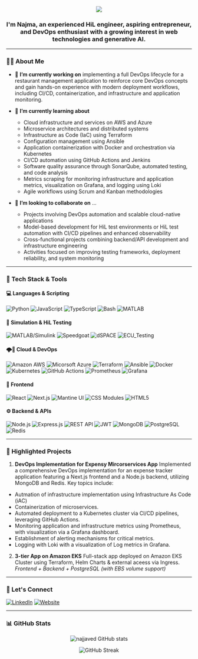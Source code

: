 <h1 align="center">
    <img src="https://readme-typing-svg.herokuapp.com/?font=Righteous&size=35&center=true&vCenter=true&width=500&height=70&duration=4000&lines=Hi+there!+👋;" />
</h1>

<h3 align="center"> I'm Najma, an experienced HiL engineer, aspiring entrepreneur, and DevOps enthusiast with a growing interest in web technologies and generative AI.</h3>

<!--
**najjaved/najjaved** is a ✨ _special_ ✨ repository because its `README.md` (this file) appears on your GitHub profile.

Here are some ideas to get you started:

- 🔭 I’m currently working on ...
- 🌱 I’m currently learning ...
- 👯 I’m looking to collaborate on ...
- 🤔 I’m looking for help with ...
- 💬 Ask me about ...
- 📫 How to reach me: ...
- 😄 Pronouns: ...
- ⚡ Fun fact: ...
-->

---

### 👩‍💻 About Me
- 🔭 **I’m currently working on** implementing a full DevOps lifecycle for a restaurant management application to reinforce core DevOps concepts and gain hands-on experience with modern deployment workflows, including CI/CD, containerization, and infrastructure and application monitoring.

- 🌱 **I’m currently learning about** 
  - Cloud infrastructure and services on AWS and Azure
  - Microservice architectures and distributed systems
  - Infrastructure as Code (IaC) using Terraform
  - Configuration management using Ansible
  - Application containerization with Docker and orchestration via Kubernetes
  - CI/CD automation using GitHub Actions and Jenkins
  - Software quality assurance through SonarQube, automated testing, and code analysis
  - Metrics scraping for monitoring infrastructure and application metrics, visualization on Grafana, and logging using Loki
  - Agile workflows using Scrum and Kanban methodologies

- 👯 **I’m looking to collaborate on** ...
  - Projects involving DevOps automation and scalable cloud-native applications
  - Model-based development for HiL test environments or HiL test automation with CI/CD pipelines and enhanced observability
  - Cross-functional projects combining backend/API development and infrastructure engineering
  - Activities focused on improving testing frameworks, deployment reliability, and system monitoring

---

### 🧰 Tech Stack & Tools

#### 💻 Languages & Scripting 
![Python](https://img.shields.io/badge/Python-3776AB?style=for-the-badge&logo=python&logoColor=white)
![JavaScript](https://img.shields.io/badge/JavaScript-F7DF1E?style=for-the-badge&logo=javascript&logoColor=black)
![TypeScript](https://img.shields.io/badge/TypeScript-3178C6?style=for-the-badge&logo=typescript&logoColor=white)
![Bash](https://img.shields.io/badge/Bash-4EAA25?style=for-the-badge&logo=gnu-bash&logoColor=white)
![MATLAB](https://img.shields.io/badge/MATLAB-0076A8?style=for-the-badge&logo=mathworks&logoColor=white)
  
#### 🚀 Simulation & HiL Testing
![MATLAB/Simulink](https://img.shields.io/badge/MATLAB/Simulink-0076A8?style=for-the-badge&logo=mathworks&logoColor=white)
![Speedgoat](https://img.shields.io/badge/Speedgoat-003F7E?style=for-the-badge&logo=speed&logoColor=white)
![dSPACE](https://img.shields.io/badge/-dSPACE-0083CC?style=for-the-badge&logo=dspace&logoColor=white)
![ECU_Testing](https://img.shields.io/badge/ECU_Testing-005F8C?style=for-the-badge&logo=test-tube&logoColor=white)

#### 🌩️🔧 Cloud & DevOps
![Amazon AWS](https://img.shields.io/badge/AWS-%23FF9900.svg?style=for-the-badge&logo=amazon-aws&logoColor=white)
![Micorsoft Azure](https://img.shields.io/badge/Microsoft_Azure-0078D4?style=for-the-badge&logo=microsoft-azure&logoColor=white)
![Terraform](https://img.shields.io/badge/Terraform-623CE4?style=for-the-badge&logo=terraform&logoColor=white)
![Ansible](https://img.shields.io/badge/Ansible-000000?style=for-the-badge&logo=ansible&logoColor=white)
![Docker](https://img.shields.io/badge/Docker-2496ED?style=for-the-badge&logo=docker&logoColor=white)
![Kubernetes](https://img.shields.io/badge/Kubernetes-326CE5?style=for-the-badge&logo=kubernetes&logoColor=white)
![GitHub Actions](https://img.shields.io/badge/GitHub_Actions-2088FF?style=for-the-badge&logo=github-actions&logoColor=white)
![Prometheus](https://img.shields.io/badge/Prometheus-E6522C?style=for-the-badge&logo=prometheus&logoColor=white)
![Grafana](https://img.shields.io/badge/Grafana-F46800?style=for-the-badge&logo=grafana&logoColor=white)

#### 🎨 Frontend
![React](https://img.shields.io/badge/React-20232A?style=for-the-badge&logo=react&logoColor=61DAFB)
![Next.js](https://img.shields.io/badge/Next.js-000000?style=for-the-badge&logo=nextdotjs&logoColor=white)
![Mantine UI](https://img.shields.io/badge/Mantine-339AF0?style=for-the-badge&logo=mantine&logoColor=white)
![CSS Modules](https://img.shields.io/badge/CSS_Modules-000000?style=for-the-badge&logo=css3&logoColor=1572B6)
![HTML5](https://img.shields.io/badge/HTML5-E34F26?style=for-the-badge&logo=html5&logoColor=white)

#### ⚙️ Backend & APIs
![Node.js](https://img.shields.io/badge/Node.js-339933?style=for-the-badge&logo=nodedotjs&logoColor=white)
![Express.js](https://img.shields.io/badge/Express.js-000000?style=for-the-badge&logo=express&logoColor=white)
![REST API](https://img.shields.io/badge/REST_API-FF6C37?style=for-the-badge&logo=rest&logoColor=white)
![JWT](https://img.shields.io/badge/JWT-000000?style=for-the-badge&logo=jsonwebtokens&logoColor=white)
![MongoDB](https://img.shields.io/badge/MongoDB-47A248?style=for-the-badge&logo=mongodb&logoColor=white)
![PostgreSQL](https://img.shields.io/badge/-PostgreSQL-316192?style=for-the-badge&logo=postgresql&logoColor=white)
![Redis](https://img.shields.io/badge/-Redis-DC382D?style=for-the-badge&logo=redis&logoColor=white)

---

### 📂 Highlighted Projects
1. **DevOps Implementation for Expensy Mircorservices App** 
Implemented a comprehensive DevOps implementation for an expense tracker application featuring a Next.js frontend and a Node.js backend, utilizing MongoDB and Redis. Key topics include:
- Autmation of infrastructure implementation using Infrastructure As Code (iAC)
- Containerization of microservices.
- Automated deployment to a Kubernetes cluster via CI/CD pipelines, leveraging GitHub Actions.
- Monitoring application and infrastructure metrics using Prometheus, with visualization via a Grafana dashboard.
- Establishment of alerting mechanisms for critical metrics.
- Logging with Loki with a visualization of Log metrics in Grafana.

2. **3-tier App on Amazon EKS**
  Full-stack app deployed on Amazon EKS Cluster using Terraform, Helm Charts & external aceess via Ingress.  
  _Frontend + Backend + PostgreSQL (with EBS volume support)_


---

### 🤝 Let's Connect
[![LinkedIn](https://img.shields.io/badge/LinkedIn-0077B5?style=for-the-badge&logo=linkedin&logoColor=white)](https://www.linkedin.com/in/najaved)
[![Website](https://img.shields.io/badge/Website-4285F4?style=for-the-badge&logo=google-chrome&logoColor=white)](https://ethicalorigins.eu/)

---

### 📊 GitHub Stats

<p align="center">
  <img src="https://github-readme-stats.vercel.app/api?username=najjaved&show_icons=true&theme=github_dark&hide_border=true" alt="najjaved GitHub stats" />
</p>

<p align="center">
  <img src="https://github-readme-streak-stats.herokuapp.com/?user=najjaved&theme=github-dark&hide_border=true" alt="GitHub Streak" />
</p>

